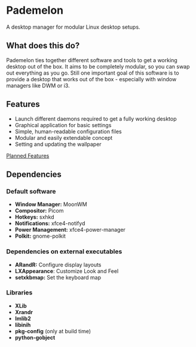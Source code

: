 # Pademelon

A desktop manager for modular Linux desktop setups.

## What does this do?
Pademelon ties together different software and tools to get a working desktop out of the box.
It aims to be completely modular, so you can swap out everything as you go.
Still one important goal of this software is to provide a desktop that works out of the box - especially with window managers like DWM or i3.

## Features
* Launch different daemons required to get a fully working desktop
* Graphical application for basic settings
* Simple, human-readable configuration files
* Modular and easily extendable concept
* Setting and updating the wallpaper

[Planned Features](doc/todo.md)

## Dependencies

### Default software
* **Window Manager:** MoonWM
* **Compositor:** Picom
* **Hotkeys:** sxhkd
* **Notifications:** xfce4-notifyd
* **Power Management:** xfce4-power-manager
* **Polkit:** gnome-polkit

### Dependencies on external executables
* **ARandR:** Configure display layouts
* **LXAppearance**: Customize Look and Feel
* **setxkbmap:** Set the keyboard map

### Libraries
* **XLib**
* **Xrandr**
* **Imlib2**
* **libinih**
* **pkg-config** (only at build time)
* **python-gobject**
